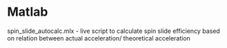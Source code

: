 # Matlab

spin_slide_autocalc.mlx - live script to calculate spin slide efficiency based on relation between actual acceleration/ theoretical acceleration 

